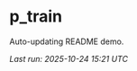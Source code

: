 # p_train

Auto-updating README demo.

<!--START_SECTION:status-->
_Last run: 2025-10-24 15:21 UTC_
<!--END_SECTION:status-->


































































































































































































































































































































































































































































































































































































































































































































































































































































































































































































































































































































































































































































































































































































































































































































